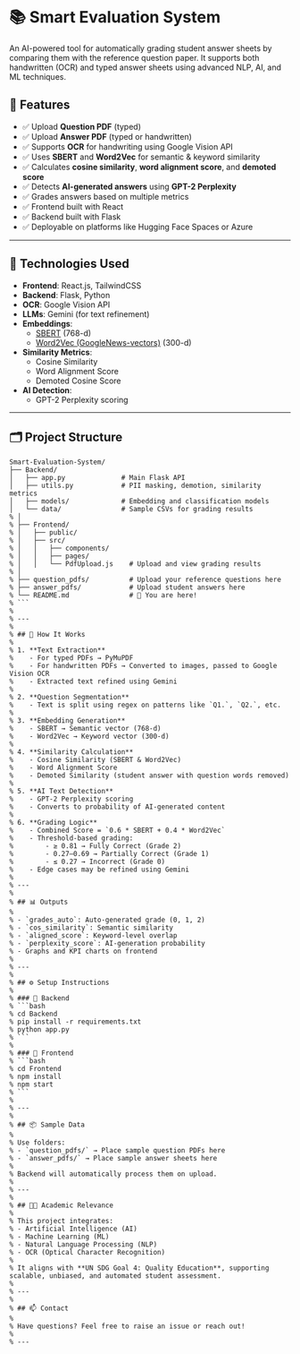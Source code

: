 # 📚 Smart Evaluation System

 An AI-powered tool for automatically grading student answer sheets by comparing them with the reference question paper. 
 It supports both handwritten (OCR) and typed answer sheets using advanced NLP, AI, and ML techniques.

 ## 🚀 Features

 - ✅ Upload **Question PDF** (typed)
 - ✅ Upload **Answer PDF** (typed or handwritten)
 - ✅ Supports **OCR** for handwriting using Google Vision API
 - ✅ Uses **SBERT** and **Word2Vec** for semantic & keyword similarity
 - ✅ Calculates **cosine similarity**, **word alignment score**, and **demoted score**
 - ✅ Detects **AI-generated answers** using **GPT-2 Perplexity**
 - ✅ Grades answers based on multiple metrics
 - ✅ Frontend built with React
 - ✅ Backend built with Flask
 - ✅ Deployable on platforms like Hugging Face Spaces or Azure

 ---

 ## 🧠 Technologies Used

 - **Frontend**: React.js, TailwindCSS
 - **Backend**: Flask, Python
 - **OCR**: Google Vision API
 - **LLMs**: Gemini (for text refinement)
 - **Embeddings**: 
   - [SBERT](https://www.sbert.net/) (768-d)
   - [Word2Vec (GoogleNews-vectors)](https://code.google.com/archive/p/word2vec/) (300-d)
 - **Similarity Metrics**:
   - Cosine Similarity
   - Word Alignment Score
   - Demoted Cosine Score
 - **AI Detection**:
   - GPT-2 Perplexity scoring

 ---

 ## 🗂️ Project Structure

 ```
 Smart-Evaluation-System/
 ├── Backend/
 │   ├── app.py              # Main Flask API
 │   ├── utils.py            # PII masking, demotion, similarity metrics
 │   ├── models/             # Embedding and classification models
 │   └── data/               # Sample CSVs for grading results
% │
% ├── Frontend/
% │   ├── public/
% │   ├── src/
% │   │   ├── components/
% │   │   ├── pages/
% │   │   └── PdfUpload.js    # Upload and view grading results
% │
% ├── question_pdfs/          # Upload your reference questions here
% ├── answer_pdfs/            # Upload student answers here
% └── README.md               # 📄 You are here!
% ```
%
% ---
%
% ## 🧪 How It Works
%
% 1. **Text Extraction**  
%    - For typed PDFs → PyMuPDF  
%    - For handwritten PDFs → Converted to images, passed to Google Vision OCR  
%    - Extracted text refined using Gemini
%
% 2. **Question Segmentation**  
%    - Text is split using regex on patterns like `Q1.`, `Q2.`, etc.
%
% 3. **Embedding Generation**
%    - SBERT → Semantic vector (768-d)
%    - Word2Vec → Keyword vector (300-d)
%
% 4. **Similarity Calculation**
%    - Cosine Similarity (SBERT & Word2Vec)
%    - Word Alignment Score
%    - Demoted Similarity (student answer with question words removed)
%
% 5. **AI Text Detection**
%    - GPT-2 Perplexity scoring
%    - Converts to probability of AI-generated content
%
% 6. **Grading Logic**
%    - Combined Score = `0.6 * SBERT + 0.4 * Word2Vec`
%    - Threshold-based grading:
%        - ≥ 0.81 → Fully Correct (Grade 2)
%        - 0.27–0.69 → Partially Correct (Grade 1)
%        - ≤ 0.27 → Incorrect (Grade 0)
%    - Edge cases may be refined using Gemini
%
% ---
%
% ## 📊 Outputs
%
% - `grades_auto`: Auto-generated grade (0, 1, 2)
% - `cos_similarity`: Semantic similarity
% - `aligned_score`: Keyword-level overlap
% - `perplexity_score`: AI-generation probability
% - Graphs and KPI charts on frontend
%
% ---
%
% ## ⚙️ Setup Instructions
%
% ### 🔹 Backend
% ```bash
% cd Backend
% pip install -r requirements.txt
% python app.py
% ```
%
% ### 🔹 Frontend
% ```bash
% cd Frontend
% npm install
% npm start
% ```
%
% ---
%
% ## 📦 Sample Data
%
% Use folders:
% - `question_pdfs/` → Place sample question PDFs here
% - `answer_pdfs/` → Place sample answer sheets here
%
% Backend will automatically process them on upload.
%
% ---
%
% ## 🧑‍🎓 Academic Relevance
%
% This project integrates:
% - Artificial Intelligence (AI)
% - Machine Learning (ML)
% - Natural Language Processing (NLP)
% - OCR (Optical Character Recognition)
%
% It aligns with **UN SDG Goal 4: Quality Education**, supporting scalable, unbiased, and automated student assessment.
%
% ---
%
% ## 📫 Contact
%
% Have questions? Feel free to raise an issue or reach out!
%
% ---

